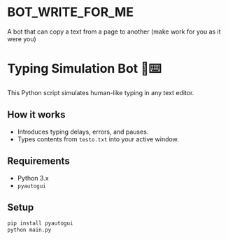 # BOT_WRITE_FOR_ME
A bot that can copy a text from a page to another (make work for you as it were you)
# Typing Simulation Bot 🧠⌨️

This Python script simulates human-like typing in any text editor.

## How it works

- Introduces typing delays, errors, and pauses.
- Types contents from `testo.txt` into your active window.

## Requirements

- Python 3.x
- `pyautogui`

## Setup

```bash
pip install pyautogui
python main.py
